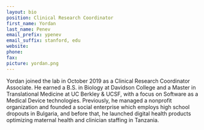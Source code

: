 ```yaml
---
layout: bio
position: Clinical Research Coordinator
first_name: Yordan
last_name: Penev
email_prefix: ypenev
email_suffix: stanford, edu
website:
phone:
fax:
picture: yordan.png
---
```

Yordan joined the lab in October 2019 as a Clinical Research Coordinator Associate. He earned a B.S. in Biology at Davidson College and a Master in Translational Medicine at UC Berkley & UCSF, with a focus on Software as a Medical Device technologies. Previously, he managed a nonprofit organization and founded a social enterprise which employs high school dropouts in Bulgaria, and before that, he launched digital health products optimizing maternal health and clinician staffing in Tanzania.